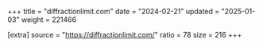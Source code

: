 +++
title = "diffractionlimit.com"
date = "2024-02-21"
updated = "2025-01-03"
weight = 221466

[extra]
source = "https://diffractionlimit.com/"
ratio = 78
size = 216
+++
